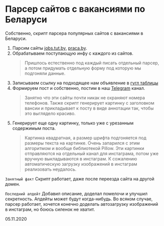 # Парсер сайтов с вакансиями по Беларуси
Собственно, скрипт парсера популярных сайтов с вакансиями в Беларуси.
1. Парсим сайты [jobs.tut.by](https://jobs.tut.by), [praca.by](https://praca.by).
2. Обрабатываем поступающую инфу с каждого из сайтов.
   > Пришлось естественно под каждый писать отдельный парсер, а потом придумать отдельную форму под которую мы подгоняли данные.
3. Записываем ссылку на подходящее нам объявление в [гугл таблицы](https://docs.google.com/spreadsheets/d/1X4WqwlY6c6LKrjwKHwwYcV8TSXVidLXA3pdA87gPPkg/edit?usp=sharing)
4. Формируем пост и собственно, постим в наш [Telegram](https://t.me/jobsRB) канал.
   > Занятно что эти сайты почти никак не охраняют номера телефонов.
   > Также скрипт генерирует картинку с заголовком вансии и прикладывает к посту в виде аннотации так, чтобы это выглядело красиво.
5. Генерирует еще одну картинку, только уже с урезанным содержимым поста.
   > Картинка квадратная, а размер шрифта подгоняется под размеры текста на картинке. Очень запарился с этим алгоритмом
   > и вообще библиотекой Pillow. Эти картинки отправляются на отдельный канал для инстаграма, потом уже вручную
   > выкладываются в инстаграм. К сожалению автоматическую загрузку изображений в инстаграм реализовать неудалось.

`Занятный факт` Скрипт работает, даже после переезда сайта на другой домен.

`Последний апдейт` Добавил описание, доделал помелочи и улучшил секретность. Апдейты может будут когда-нибудь. 
Во всяком случае, парсер работает, хочется конечно доделать автозагрузку изображений в инстаграм, но боюсь силенок не хватит.

05.11.2020


